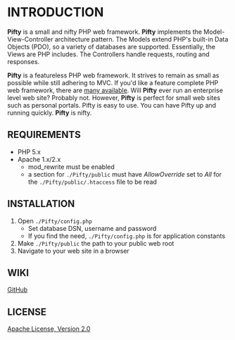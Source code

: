 INTRODUCTION
============
**Pifty** is a small and nifty PHP web framework. **Pifty** implements the Model-View-Controller architecture pattern. The Models extend PHP's built-in Data Objects (PDO), so a variety of databases are supported. Essentially, the Views are PHP includes. The Controllers handle requests, routing and responses.

**Pifty** is a featureless PHP web framework. It strives to remain as small as possible while still adhering to MVC. If you'd like a feature complete PHP web framework, there are [many available](http://www.phpframeworks.com/). Will **Pifty** ever run an enterprise level web site? Probably not. However, **Pifty** is perfect for small web sites such as personal portals. Pifty is easy to use. You can have Pifty up and running quickly. **Pifty** is nifty.

REQUIREMENTS
------------  
*   PHP 5.x
*   Apache 1.x/2.x
    *   mod_rewrite must be enabled
    *   a _<Directory>_ section for `./Pifty/public` must have _AllowOverride_ set to _All_ for the `./Pifty/public/.htaccess` file to be read
    
INSTALLATION
------------  
1.  Open `./Pifty/config.php`
    *   Set database DSN, username and password
    *   If you find the need, `./Pifty/config.php` is for application constants
2.  Make `./Pifty/public` the path to your public web root
3.  Navigate to your web site in a browser   

WIKI
---- 
[GitHub](http://wiki.github.com/simeonwillbanks/Pifty/)

LICENSE
-------  
[Apache License, Version 2.0](http://www.apache.org/licenses/LICENSE-2.0.html)